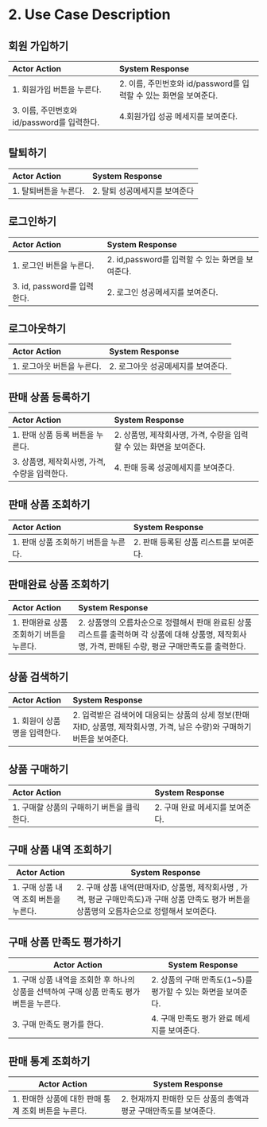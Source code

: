 # 2. Use Case Description

## 회원 가입하기

| Actor Action                                | System Response                                                   |
| :------------------------------------------ | :---------------------------------------------------------------- |
| 1. 회원가입 버튼을 누른다.                  | 2. 이름, 주민번호와 id/password를 입력할 수 있는 화면을 보여준다. |
| 3. 이름, 주민번호와 id/password를 입력한다. | 4.회원가입 성공 메세지를 보여준다.                                |

## 탈퇴하기

| Actor Action          | System Response               |
| :-------------------- | :---------------------------- |
| 1. 탈퇴버튼을 누른다. | 2. 탈퇴 성공메세지를 보여준다 |

## 로그인하기

| Actor Action                | System Response                                  |
| :-------------------------- | :----------------------------------------------- |
| 1. 로그인 버튼을 누른다.    | 2. id,password를 입력할 수 있는 화면을 보여준다. |
| 3. id, password를 입력한다. | 2. 로그인 성공메세지를 보여준다.                 |

## 로그아웃하기

| Actor Action               | System Response                    |
| :------------------------- | :--------------------------------- |
| 1. 로그아웃 버튼을 누른다. | 2. 로그아웃 성공메세지를 보여준다. |

## 판매 상품 등록하기

| Actor Action                                  | System Response                                                     |
| :-------------------------------------------- | :------------------------------------------------------------------ |
| 1. 판매 상품 등록 버튼을 누른다.              | 2. 상품명, 제작회사명, 가격, 수량을 입력할 수 있는 화면을 보여준다. |
| 3. 상품명, 제작회사명, 가격, 수량을 입력한다. | 4. 판매 등록 성공메세지를 보여준다.                                 |

## 판매 상품 조회하기

| Actor Action                         | System Response                        |
| :----------------------------------- | :------------------------------------- |
| 1. 판매 상품 조회하기 버튼을 누른다. | 2. 판매 등록된 상품 리스트를 보여준다. |

## 판매완료 상품 조회하기

| Actor Action                             | System Response                                                                                                                                        |
| :--------------------------------------- | :----------------------------------------------------------------------------------------------------------------------------------------------------- |
| 1. 판매완료 상품 조회하기 버튼을 누른다. | 2. 상품명의 오름차순으로 정렬해서 판매 완료된 상품 리스트를 출력하며 각 상품에 대해 상품명, 제작회사명, 가격, 판매된 수량, 평균 구매만족도를 출력한다. |

## 상품 검색하기

| Actor Action                 | System Response                                                                                                           |
| :--------------------------- | :------------------------------------------------------------------------------------------------------------------------ |
| 1. 회원이 상품명을 입력한다. | 2. 입력받은 검색어에 대응되는 상품의 상세 정보(판매자ID, 상품명, 제작회사명, 가격, 남은 수량)와 구매하기 버튼을 보여준다. |

## 상품 구매하기

| Actor Action                               | System Response                 |
| :----------------------------------------- | :------------------------------ |
| 1. 구매할 상품의 구매하기 버튼을 클릭한다. | 2. 구매 완료 메세지를 보여준다. |

## 구매 상품 내역 조회하기

| Actor Action                          | System Response                                                                                                                                 |
| ------------------------------------- | ----------------------------------------------------------------------------------------------------------------------------------------------- |
| 1. 구매 상품 내역 조회 버튼을 누른다. | 2. 구매 상품 내역(판매자ID, 상품명, 제작회사명 , 가격, 평균 구매만족도)과 구매 상품 만족도 평가 버튼을 상품명의 오름차순으로 정렬해서 보여준다. |

## 구매 상품 만족도 평가하기

| Actor Action                                                                              | System Response                                              |
| ----------------------------------------------------------------------------------------- | ------------------------------------------------------------ |
| 1. 구매 상품 내역을 조회한 후 하나의 상품을 선택하여 구매 상품 만족도 평가 버튼을 누른다. | 2. 상품의 구매 만족도(1~5)를 평가할 수 있는 화면을 보여준다. |
| 3. 구매 만족도 평가를 한다.                                                               | 4. 구매 만족도 평가 완료 메세지를 보여준다.                  |

## 판매 통계 조회하기

| Actor Action                                        | System Response                                                   |
| --------------------------------------------------- | ----------------------------------------------------------------- |
| 1. 판매한 상품에 대한 판매 통계 조회 버튼을 누른다. | 2. 현재까지 판매한 모든 상품의 총액과 평균 구매만족도를 보여준다. |
